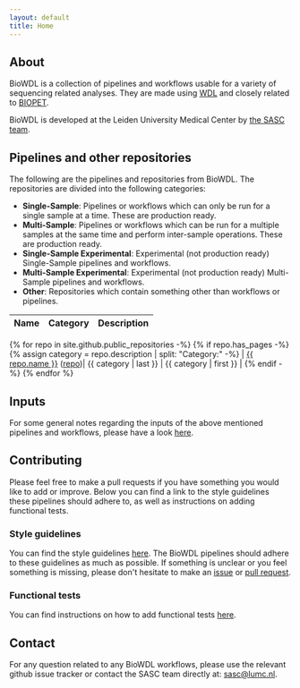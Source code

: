```yaml
---
layout: default
title: Home
---
```


## About
BioWDL is a collection of pipelines and workflows usable for a variety of
sequencing related analyses. They are made using
[WDL](https://software.broadinstitute.org/wdl/) and closely related to
[BIOPET](https://biopet.github.io/).

BioWDL is developed at the Leiden University Medical Center by
[the SASC team](http://sasc.lumc.nl/).

## Pipelines and other repositories
The following are the pipelines and repositories from BioWDL. The repositories
are divided into the following categories:
- **Single-Sample**: Pipelines or workflows which can only be run for a single
sample at a time. These are production ready.
- **Multi-Sample**: Pipelines or workflows which can be run for a multiple
samples at the same time and perform inter-sample operations. These are
production ready.
- **Single-Sample Experimental**: Experimental (not production ready)
Single-Sample pipelines and workflows.
- **Multi-Sample Experimental**: Experimental (not production ready)
Multi-Sample pipelines and workflows.
- **Other**: Repositories which contain something other than workflows or
pipelines.

| Name | Category | Description |
|-|-|-|
{% for repo in site.github.public_repositories -%}
{% if repo.has_pages -%}
{% assign category = repo.description | split: "Category:" -%}
| [{{ repo.name }}](/{{repo.name}})  ([repo]({{repo.html_url}}))| {{ category | last }} | {{ category | first }} |
{% endif -%}
{% endfor %}

## Inputs
For some general notes regarding the inputs of the above mentioned pipelines
and workflows, please have a look [here](inputs.md).

## Contributing
Please feel free to make a pull requests if you have something you would like
to add or improve. Below you can find a link to the style guidelines these
pipelines should adhere to, as well as instructions on adding functional tests.

### Style guidelines
You can find the style guidelines [here](styleGuidelines.md). The BioWDL
pipelines should adhere to these guidelines as much as possible. If something
is unclear or you feel something is missing, please don't hesitate to make an
[issue](https://github.com/biowdl/biowdl.github.io/issues) or
[pull request](https://github.com/biowdl/biowdl.github.io/pulls).

### Functional tests
You can find instructions on how to add functional tests
[here](functionalTesting.md).

## Contact
For any question related to any BioWDL workflows, please use the relevant
github issue tracker or contact the SASC team directly at: sasc@lumc.nl.
